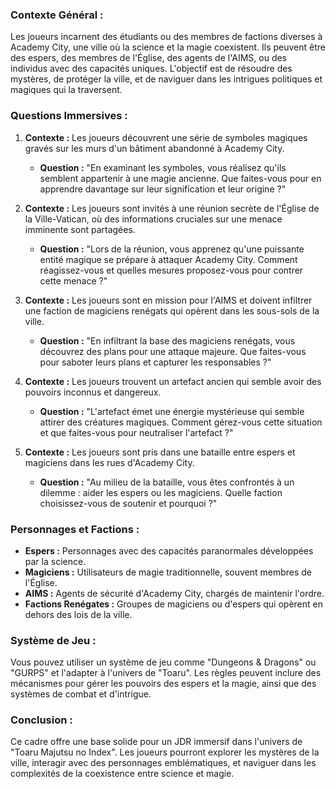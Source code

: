 ### Contexte Général :
Les joueurs incarnent des étudiants ou des membres de factions diverses à Academy City, une ville où la science et la magie coexistent. Ils peuvent être des espers, des membres de l'Église, des agents de l'AIMS, ou des individus avec des capacités uniques. L'objectif est de résoudre des mystères, de protéger la ville, et de naviguer dans les intrigues politiques et magiques qui la traversent.

### Questions Immersives :

1. **Contexte :** Les joueurs découvrent une série de symboles magiques gravés sur les murs d'un bâtiment abandonné à Academy City.
   - **Question :** "En examinant les symboles, vous réalisez qu'ils semblent appartenir à une magie ancienne. Que faites-vous pour en apprendre davantage sur leur signification et leur origine ?"

2. **Contexte :** Les joueurs sont invités à une réunion secrète de l'Église de la Ville-Vatican, où des informations cruciales sur une menace imminente sont partagées.
   - **Question :** "Lors de la réunion, vous apprenez qu'une puissante entité magique se prépare à attaquer Academy City. Comment réagissez-vous et quelles mesures proposez-vous pour contrer cette menace ?"

3. **Contexte :** Les joueurs sont en mission pour l'AIMS et doivent infiltrer une faction de magiciens renégats qui opèrent dans les sous-sols de la ville.
   - **Question :** "En infiltrant la base des magiciens renégats, vous découvrez des plans pour une attaque majeure. Que faites-vous pour saboter leurs plans et capturer les responsables ?"

4. **Contexte :** Les joueurs trouvent un artefact ancien qui semble avoir des pouvoirs inconnus et dangereux.
   - **Question :** "L'artefact émet une énergie mystérieuse qui semble attirer des créatures magiques. Comment gérez-vous cette situation et que faites-vous pour neutraliser l'artefact ?"

5. **Contexte :** Les joueurs sont pris dans une bataille entre espers et magiciens dans les rues d'Academy City.
   - **Question :** "Au milieu de la bataille, vous êtes confrontés à un dilemme : aider les espers ou les magiciens. Quelle faction choisissez-vous de soutenir et pourquoi ?"

### Personnages et Factions :
- **Espers :** Personnages avec des capacités paranormales développées par la science.
- **Magiciens :** Utilisateurs de magie traditionnelle, souvent membres de l'Église.
- **AIMS :** Agents de sécurité d'Academy City, chargés de maintenir l'ordre.
- **Factions Renégates :** Groupes de magiciens ou d'espers qui opèrent en dehors des lois de la ville.

### Système de Jeu :
Vous pouvez utiliser un système de jeu comme "Dungeons & Dragons" ou "GURPS" et l'adapter à l'univers de "Toaru". Les règles peuvent inclure des mécanismes pour gérer les pouvoirs des espers et la magie, ainsi que des systèmes de combat et d'intrigue.

### Conclusion :
Ce cadre offre une base solide pour un JDR immersif dans l'univers de "Toaru Majutsu no Index". Les joueurs pourront explorer les mystères de la ville, interagir avec des personnages emblématiques, et naviguer dans les complexités de la coexistence entre science et magie.